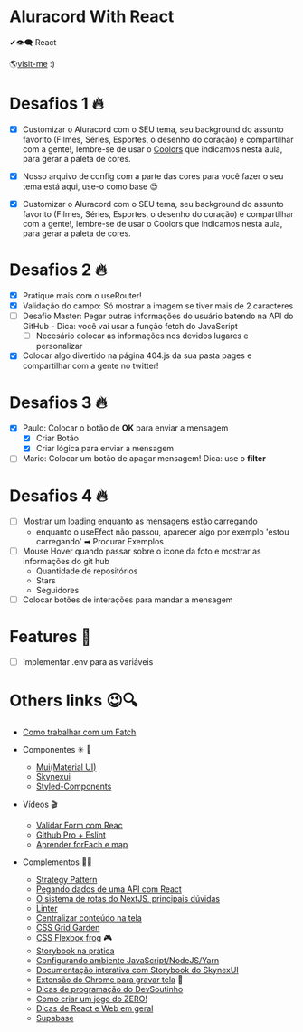 # Aluracord With React

✔👁‍🗨 React

🌎[visit-me](https://aluracord-swart.vercel.app/)
:)
# Desafios 1 🔥

- [x] Customizar o Aluracord com o SEU tema, seu background do assunto favorito (Filmes, Séries, Esportes, o desenho do coração) e compartilhar com a gente!, lembre-se de usar o [Coolors](https://coolors.co/1be7ff-6eeb83-e4ff1a-ffb800-ff5714) que indicamos nesta aula, para gerar a paleta de cores.

- [x] Nosso arquivo de config com a parte das cores para você fazer o seu tema está aqui, use-o como base 😍
- [x] Customizar o Aluracord com o SEU tema, seu background do assunto favorito (Filmes, Séries, Esportes, o desenho do coração) e compartilhar com a gente!, lembre-se de usar o Coolors que indicamos nesta aula, para gerar a paleta de cores.
# Desafios 2 🔥
- [x] Pratique mais com o useRouter!
- [x] Validação do campo: Só mostrar a imagem se tiver mais de 2 caracteres
- [ ] Desafio Master: Pegar outras informações do usuário batendo na API do GitHub - Dica: você vai usar a função fetch do JavaScript
  - [ ] Necesário colocar as informações nos devidos lugares e personalizar
- [x] Colocar algo divertido na página 404.js da sua pasta pages e compartilhar com a gente no twitter!

# Desafios 3 🔥
- [x] Paulo: Colocar o botão de **OK** para enviar a mensagem
  - [x] Criar Botão
  - [x] Criar lógica para enviar a mensagem
- [ ] Mario: Colocar um botão de apagar mensagem! Dica: use o **filter**

# Desafios 4 🔥
- [ ] Mostrar um loading enquanto as mensagens estão carregando
  - enquanto o useEfect não passou, aparecer algo por exemplo 'estou carregando' ➡ Procurar Exemplos
- [ ] Mouse Hover quando passar sobre o icone da foto e mostrar as informações do git hub
  - Quantidade de repositórios
  - Stars
  - Seguidores
- [ ] Colocar botões de interações para mandar a mensagem
# Features 🚀
- [ ] Implementar .env para as variáveis
#
# Others links 😉🔍
 - [Como trabalhar com um Fatch](https://medium.com/@omariosouto/entendendo-como-fazer-ajax-com-a-fetchapi-977ff20da3c6)
- Componentes ✳ 💅
  - [Mui(Material UI)](https://mui.com/pt/)
  - [Skynexui](https://skynexui.dev/)
  - [Styled-Components](https://styled-components.com/)
- Vídeos 🎬
  - [Validar Form com Reac](https://www.youtube.com/watch?v=cMq6k7ymv2s)
  - [Github Pro + Eslint](https://www.youtube.com/watch?v=yMRSDdifGW8&t=2s)
  - [Aprender forEach e map](https://www.youtube.com/watch?v=JbzcLKiTThk)

- Complementos 🤙🏻
  - [Strategy Pattern](https://www.youtube.com/watch?v=S-jqd6WZ7M0)
  - [Pegando dados de uma API com React](https://www.youtube.com/watch?v=85vJXFpXLQw)
  - [O sistema de rotas do NextJS, principais dúvidas](https://www.youtube.com/watch?v=-kVnp3fg-v4)
  - [Linter](https://www.youtube.com/watch?v=yMRSDdifGW8)
  - [Centralizar conteúdo na tela](https://www.youtube.com/watch?v=Cu-HP-gvggg)
  - [CSS Grid Garden](https://cssgridgarden.com/)
  - [CSS Flexbox frog](https://flexboxfroggy.com/) 🎮
  - [Storybook na prática](https://www.youtube.com/watch?v=R41_Qedrzik&t=7s)
  - [Configurando ambiente JavaScript/NodeJS/Yarn](https://www.youtube.com/watch?v=GIz71YGzwP4)
  - [Documentação interativa com Storybook do SkynexUI](https://storybook.skynexui.dev/?path=/story/components-box--box-component)
  - [Extensão do Chrome para gravar tela](https://chrome.google.com/webstore/detail/screencastify-screen-vide/mmeijimgabbpbgpdklnllpncmdofkcpn) 🎥
  - [Dicas de programação do DevSoutinho](https://www.youtube.com/playlist?list=PLTcmLKdIkOWkJY8LJXs1GDqBnxCGsExBO)
  - [Como criar um jogo do ZERO!](https://www.youtube.com/playlist?list=PLTcmLKdIkOWmeNferJ292VYKBXydGeDej)
  - [Dicas de React e Web em geral](https://www.youtube.com/playlist?list=PLTcmLKdIkOWkVld6KvLJbUCPIOjqLg9cr)
  - [Supabase](https://supabase.io/)
# 
